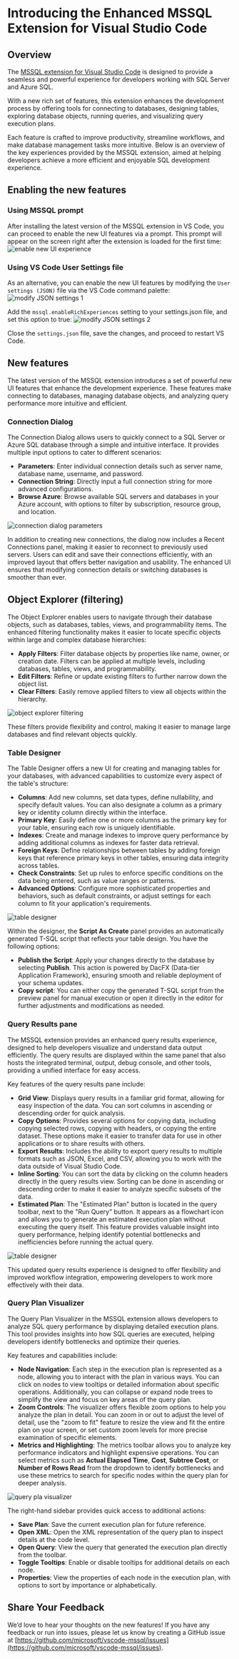 # Introducing the Enhanced MSSQL Extension for Visual Studio Code

## Overview
The [MSSQL extension for Visual Studio Code](https://marketplace.visualstudio.com/items?itemName=ms-mssql.mssql) is designed to provide a seamless and powerful experience for developers working with SQL Server and Azure SQL.

With a new rich set of features, this extension enhances the development process by offering tools for connecting to databases, designing tables, exploring database objects, running queries, and visualizing query execution plans.

Each feature is crafted to improve productivity, streamline workflows, and make database management tasks more intuitive. Below is an overview of the key experiences provided by the MSSQL extension, aimed at helping developers achieve a more efficient and enjoyable SQL development experience.

## Enabling the new features
### Using MSSQL prompt
After installing the latest version of the MSSQL extension in VS Code, you can proceed to enable the new UI features via a prompt. This prompt will appear on the screen right after the extension is loaded for the first time:
![enable new UI experience](images/ux/enable-features.png)

### Using VS Code User Settings file
As an alternative, you can enable the new UI features by modifying the `User settings (JSON)` file via the VS Code command palette:
![modify JSON settings 1](images/ux/enable-features-json-1.png)

Add the `mssql.enableRichExperiences` setting to your settings.json file, and set this option to true:
![modify JSON settings 2](images/ux/enable-features-json-2.png)

Close the `settings.json` file, save the changes, and proceed to restart VS Code.

## New features
The latest version of the MSSQL extension introduces a set of powerful new UI features that enhance the development experience. These features make connecting to databases, managing database objects, and analyzing query performance more intuitive and efficient.

### Connection Dialog
The Connection Dialog allows users to quickly connect to a SQL Server or Azure SQL database through a simple and intuitive interface. It provides multiple input options to cater to different scenarios:

- **Parameters**: Enter individual connection details such as server name, database name, username, and password.
- **Connection String**: Directly input a full connection string for more advanced configurations.
- **Browse Azure**: Browse available SQL servers and databases in your Azure account, with options to filter by subscription, resource group, and location.

![connection dialog parameters](images/ux/connection-dialog-parameters.png)
  
In addition to creating new connections, the dialog now includes a Recent Connections panel, making it easier to reconnect to previously used servers. Users can edit and save their connections efficiently, with an improved layout that offers better navigation and usability. The enhanced UI ensures that modifying connection details or switching databases is smoother than ever.

## Object Explorer (filtering)
The Object Explorer enables users to navigate through their database objects, such as databases, tables, views, and programmability items. The enhanced filtering functionality makes it easier to locate specific objects within large and complex database hierarchies:

- **Apply Filters**: Filter database objects by properties like name, owner, or creation date. Filters can be applied at multiple levels, including databases, tables, views, and programmability.
- **Edit Filters**: Refine or update existing filters to further narrow down the object list.
- **Clear Filters**: Easily remove applied filters to view all objects within the hierarchy.

![object explorer filtering](images/ux/object-explorer-filtering.png)

These filters provide flexibility and control, making it easier to manage large databases and find relevant objects quickly.

### Table Designer
The Table Designer offers a new UI for creating and managing tables for your databases, with advanced capabilities to customize every aspect of the table's structure:

- **Columns**: Add new columns, set data types, define nullability, and specify default values. You can also designate a column as a primary key or identity column directly within the interface.
- **Primary Key**: Easily define one or more columns as the primary key for your table, ensuring each row is uniquely identifiable.
- **Indexes**: Create and manage indexes to improve query performance by adding additional columns as indexes for faster data retrieval.
- **Foreign Keys**: Define relationships between tables by adding foreign keys that reference primary keys in other tables, ensuring data integrity across tables.
- **Check Constraints**: Set up rules to enforce specific conditions on the data being entered, such as value ranges or patterns.
- **Advanced Options**: Configure more sophisticated properties and behaviors, such as default constraints, or adjust settings for each column to fit your application's requirements.

![table designer](images/ux/table-designer.png)

Within the designer, the **Script As Create** panel provides an automatically generated T-SQL script that reflects your table design. You have the following options:

- **Publish the Script**: Apply your changes directly to the database by selecting **Publish**. This action is powered by DacFX (Data-tier Application Framework), ensuring smooth and reliable deployment of your schema updates.
- **Copy script**: You can either copy the generated T-SQL script from the preview panel for manual execution or open it directly in the editor for further adjustments and modifications as needed.

### Query Results pane
The MSSQL extension provides an enhanced query results experience, designed to help developers visualize and understand data output efficiently. The query results are displayed within the same panel that also hosts the integrated terminal, output, debug console, and other tools, providing a unified interface for easy access.

Key features of the query results pane include:

- **Grid View**: Displays query results in a familiar grid format, allowing for easy inspection of the data. You can sort columns in ascending or descending order for quick analysis.
- **Copy Options**: Provides several options for copying data, including copying selected rows, copying with headers, or copying the entire dataset. These options make it easier to transfer data for use in other applications or to share results with others.
- **Export Results**: Includes the ability to export query results to multiple formats such as JSON, Excel, and CSV, allowing you to work with the data outside of Visual Studio Code.
- **Inline Sorting**: You can sort the data by clicking on the column headers directly in the query results view. Sorting can be done in ascending or descending order to make it easier to analyze specific subsets of the data.
- **Estimated Plan**: The "Estimated Plan" button is located in the query toolbar, next to the "Run Query" button. It appears as a flowchart icon and allows you to generate an estimated execution plan without executing the query itself. This feature provides valuable insight into query performance, helping identify potential bottlenecks and inefficiencies before running the actual query.

![table designer](images/ux/query-results.png)

This updated query results experience is designed to offer flexibility and improved workflow integration, empowering developers to work more effectively with their data.

### Query Plan Visualizer
The Query Plan Visualizer in the MSSQL extension allows developers to analyze SQL query performance by displaying detailed execution plans. This tool provides insights into how SQL queries are executed, helping developers identify bottlenecks and optimize their queries.

Key features and capabilities include:
- **Node Navigation**: Each step in the execution plan is represented as a node, allowing you to interact with the plan in various ways. You can click on nodes to view tooltips or detailed information about specific operations. Additionally, you can collapse or expand node trees to simplify the view and focus on key areas of the query plan.
- **Zoom Controls**: The visualizer offers flexible zoom options to help you analyze the plan in detail. You can zoom in or out to adjust the level of detail, use the "zoom to fit" feature to resize the view and fit the entire plan on your screen, or set custom zoom levels for more precise examination of specific elements.
- **Metrics and Highlighting**: The metrics toolbar allows you to analyze key performance indicators and highlight expensive operations. You can select metrics such as **Actual Elapsed Time**, **Cost**, **Subtree Cost**, or **Number of Rows Read** from the dropdown to identify bottlenecks and use these metrics to search for specific nodes within the query plan for deeper analysis.

![query pla visualizer](images/ux/sql-plan-visualizer.png)

The right-hand sidebar provides quick access to additional actions:
  - **Save Plan**: Save the current execution plan for future reference.
  - **Open XML**: Open the XML representation of the query plan to inspect details at the code level.
  - **Open Query**: View the query that generated the execution plan directly from the toolbar.
  - **Toggle Tooltips**: Enable or disable tooltips for additional details on each node.
  - **Properties**: View the properties of each node in the execution plan, with options to sort by importance or alphabetically.

## Share Your Feedback

We’d love to hear your thoughts on the new features! If you have any feedback or run into issues, please let us know by creating a GitHub issue at [https://github.com/microsoft/vscode-mssql/issues](https://github.com/microsoft/vscode-mssql/issues).
